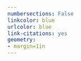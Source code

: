 ```yaml
---
numbersections: False
linkcolor: blue
urlcolor: blue
link-citations: yes
geometry:
- margin=1in
---
```

